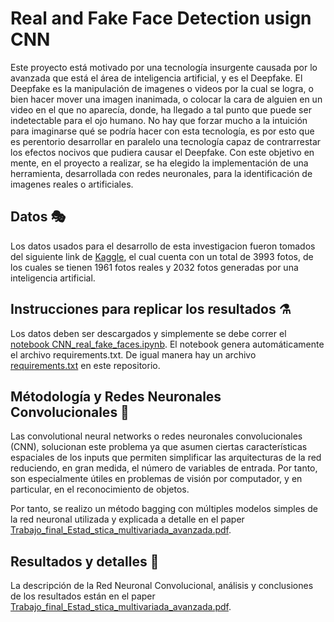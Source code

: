 # Real and Fake Face Detection usign CNN

Este proyecto está motivado por una tecnología insurgente causada por lo avanzada que está el área de inteligencia artificial, y es el Deepfake. El Deepfake es la manipulación de imagenes o videos por la cual se logra, o bien hacer mover una imagen inanimada, o colocar la cara de alguien en un video en el que no aparecía, donde, ha llegado a tal punto que puede ser indetectable para el ojo humano. No hay que forzar mucho a la intuición para imaginarse qué se podría hacer con esta tecnología, es por esto que es perentorio desarrollar en paralelo una tecnología capaz de contrarrestar los efectos nocivos que pudiera causar el Deepfake. Con este objetivo en mente, en el proyecto a realizar, se ha elegido la implementación de una herramienta, desarrollada con redes neuronales, para la identificación de imagenes reales o artificiales.

## Datos 🎭
Los datos usados para el desarrollo de esta investigacion fueron tomados del siguiente link de [Kaggle](https://www.kaggle.com/datasets/ciplab/real-and-fake-face-detection), el cual cuenta con un total de 3993 fotos, de los cuales se tienen 1961 fotos reales y 2032 fotos generadas por una inteligencia artificial.

## Instrucciones para replicar los resultados ⚗
Los datos deben ser descargados y simplemente se debe correr el [notebook CNN_real_fake_faces.ipynb](https://github.com/jhenaoa4/Real-and-Fake-Face-Derection-usign-CNN/blob/main/CNN_real_fake_faces.ipynb). El notebook genera automáticamente el archivo requirements.txt. De igual manera hay un archivo [requirements.txt](https://github.com/jhenaoa4/Real-and-Fake-Face-Derection-usign-CNN/blob/main/requirements.txt) en este repositorio.

## Métodología y Redes Neuronales Convolucionales 🧠
Las convolutional neural networks o redes neuronales convolucionales (CNN), solucionan este problema ya que asumen ciertas características espaciales de los inputs que
permiten simplificar las arquitecturas de la red reduciendo, en gran medida, el número de variables de entrada. Por tanto, son especialmente útiles en problemas de visión por computador, y en particular, en el reconocimiento de objetos.

Por tanto, se realizo un método bagging con múltiples modelos simples de la red neuronal utilizada y explicada a detalle en el paper [Trabajo_final_Estad_stica_multivariada_avanzada.pdf](https://github.com/jhenaoa4/Real-and-Fake-Face-Derection-usign-CNN/blob/main/Trabajo_final_Estad_stica_multivariada_avanzada.pdf).


## Resultados y detalles 🥇
La descripción de la Red Neuronal Convolucional, análisis y conclusiones de los resultados están en el paper [Trabajo_final_Estad_stica_multivariada_avanzada.pdf](https://github.com/jhenaoa4/Real-and-Fake-Face-Derection-usign-CNN/blob/main/Trabajo_final_Estad_stica_multivariada_avanzada.pdf).
